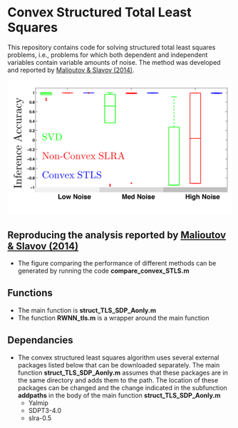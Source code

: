 # Convex Structured Total Least Squares


This repository contains code for solving structured total least squares problems, i.e., problems for which both dependent and independent variables contain variable amounts of noise. The method was developed and reported by [Malioutov & Slavov (2014)](http://proceedings.mlr.press/v32/malioutov14.html).



![comparing the performance of different methods for structured total least squares problem](/STLS_Comparision.png)


## Reproducing the analysis reported by [Malioutov & Slavov (2014)](https://arxiv.org/abs/1406.0189)

- The figure comparing the performance of different methods can be generated by running the code **compare_convex_STLS.m**

## Functions
- The main function is **struct_TLS_SDP_Aonly.m**
- The function **RWNN_tls.m** is a wrapper around the main function

## Dependancies
- The convex structured least squares algorithm uses several external packages listed below that can be downloaded separately. The main function **struct_TLS_SDP_Aonly.m** assumes that these packages are in the same directory and adds them to the path. The location of these packages can be changed and the change indicated in the subfunction **addpaths** in the body of the main function **struct_TLS_SDP_Aonly.m**   
  * Yalmip
  * SDPT3-4.0
  * slra-0.5
